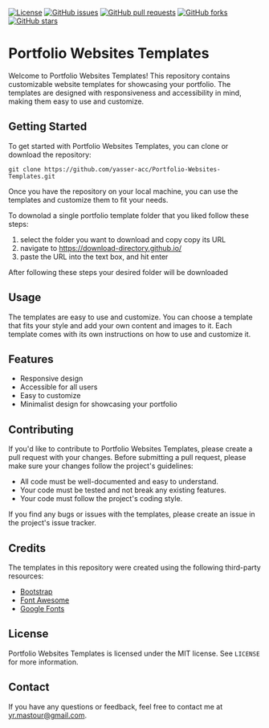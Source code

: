 [![License](https://img.shields.io/badge/license-MIT-blue.svg)](https://opensource.org/licenses/MIT) [![GitHub issues](https://img.shields.io/github/issues/yasser-acc/Portfolio-websites-templates.svg)](https://github.com/yasser-acc/Portfolio-websites-templates/issues) [![GitHub pull requests](https://img.shields.io/github/issues-pr/yasser-acc/Portfolio-websites-templates.svg)](https://github.com/yasser-acc/Portfolio-websites-templates/pulls) [![GitHub forks](https://img.shields.io/github/forks/yasser-acc/Portfolio-websites-templates.svg?style=social&label=Fork&maxAge=2592000)](https://github.com/yasser-acc/Portfolio-websites-templates/fork) [![GitHub stars](https://img.shields.io/github/stars/yasser-acc/Portfolio-websites-templates.svg?style=social&label=Star&maxAge=2592000)](https://github.com/yasser-acc/Portfolio-websites-templates/stargazers/)

# Portfolio Websites Templates

Welcome to Portfolio Websites Templates! This repository contains customizable website templates for showcasing your portfolio. The templates are designed with responsiveness and accessibility in mind, making them easy to use and customize.

## Getting Started

To get started with Portfolio Websites Templates, you can clone or download the repository:

```
git clone https://github.com/yasser-acc/Portfolio-Websites-Templates.git

```
Once you have the repository on your local machine, you can use the templates and customize them to fit your needs. 

To downolad a single portfolio template folder that you liked follow these steps:

1. select the folder you want to download and copy copy its URL
2.  navigate to https://download-directory.github.io/
3. paste the URL into the text box, and hit enter

After following these steps your desired folder will be downloaded

## Usage

The templates are easy to use and customize. You can choose a template that fits your style and add your own content and images to it. Each template comes with its own instructions on how to use and customize it. 

## Features

- Responsive design
- Accessible for all users
- Easy to customize
- Minimalist design for showcasing your portfolio

## Contributing

If you'd like to contribute to Portfolio Websites Templates, please create a pull request with your changes. Before submitting a pull request, please make sure your changes follow the project's guidelines:

- All code must be well-documented and easy to understand.
- Your code must be tested and not break any existing features.
- Your code must follow the project's coding style.

If you find any bugs or issues with the templates, please create an issue in the project's issue tracker.

## Credits

The templates in this repository were created using the following third-party resources:

- [Bootstrap](https://getbootstrap.com/)
- [Font Awesome](https://fontawesome.com/)
- [Google Fonts](https://fonts.google.com/)

## License

Portfolio Websites Templates is licensed under the MIT license. See `LICENSE` for more information.

## Contact

If you have any questions or feedback, feel free to contact me at yr.mastour@gmail.com.